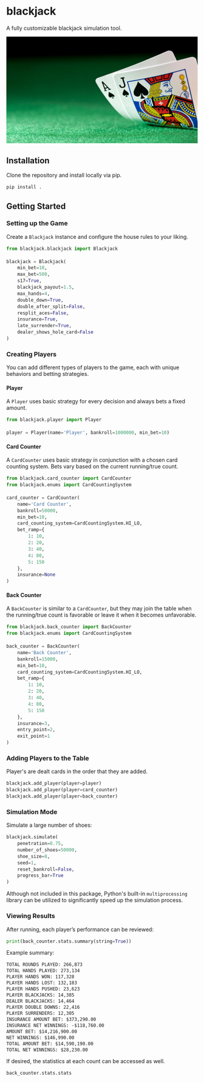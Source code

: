 # blackjack

A fully customizable blackjack simulation tool.

![Blackjack](/images/blackjack.jpg?raw=true)

## Installation

Clone the repository and install locally via pip.

```python
pip install .
```

## Getting Started

### Setting up the Game

Create a `Blackjack` instance and configure the house rules to your liking.

```python
from blackjack.blackjack import Blackjack

blackjack = Blackjack(
    min_bet=10,
    max_bet=500,
    s17=True,
    blackjack_payout=1.5,
    max_hands=4,
    double_down=True,
    double_after_split=False,
    resplit_aces=False,
    insurance=True,
    late_surrender=True,
    dealer_shows_hole_card=False
)
```

### Creating Players

You can add different types of players to the game, each with unique behaviors and betting strategies.

#### Player

A `Player` uses basic strategy for every decision and always bets a fixed amount.

```python
from blackjack.player import Player

player = Player(name='Player', bankroll=1000000, min_bet=10)
```

#### Card Counter

A `CardCounter` uses basic strategy in conjunction with a chosen card counting system. Bets vary based on the current running/true count.

```python
from blackjack.card_counter import CardCounter
from blackjack.enums import CardCountingSystem

card_counter = CardCounter(
    name='Card Counter',
    bankroll=50000,
    min_bet=10,
    card_counting_system=CardCountingSystem.HI_LO,
    bet_ramp={
        1: 10,
        2: 20,
        3: 40,
        4: 80,
        5: 150
    },
    insurance=None
)
```

#### Back Counter

A `BackCounter` is similar to a `CardCounter`, but they may join the table when the running/true count is favorable or leave it when it becomes unfavorable.

```python
from blackjack.back_counter import BackCounter
from blackjack.enums import CardCountingSystem

back_counter = BackCounter(
    name='Back Counter',
    bankroll=15000,
    min_bet=10,
    card_counting_system=CardCountingSystem.HI_LO,
    bet_ramp={
        1: 10,
        2: 20,
        3: 40,
        4: 80,
        5: 150
    },
    insurance=3,
    entry_point=2,
    exit_point=1
)
```

### Adding Players to the Table

Player's are dealt cards in the order that they are added.

```python
blackjack.add_player(player=player)
blackjack.add_player(player=card_counter)
blackjack.add_player(player=back_counter)
```

### Simulation Mode

Simulate a large number of shoes:

```python
blackjack.simulate(
    penetration=0.75,
    number_of_shoes=50000,
    shoe_size=8,
    seed=1,
    reset_bankroll=False,
    progress_bar=True
)
```

Although not included in this package, Python's built-in `multiprocessing` library can be utilized to significantly speed up the simulation process.

### Viewing Results

After running, each player’s performance can be reviewed:

```python
print(back_counter.stats.summary(string=True))
```

Example summary:

```
TOTAL ROUNDS PLAYED: 266,873
TOTAL HANDS PLAYED: 273,134
PLAYER HANDS WON: 117,328
PLAYER HANDS LOST: 132,183
PLAYER HANDS PUSHED: 23,623
PLAYER BLACKJACKS: 14,385
DEALER BLACKJACKS: 14,464
PLAYER DOUBLE DOWNS: 22,416
PLAYER SURRENDERS: 12,305
INSURANCE AMOUNT BET: $373,290.00
INSURANCE NET WINNINGS: -$118,760.00
AMOUNT BET: $14,216,900.00
NET WINNINGS: $146,990.00
TOTAL AMOUNT BET: $14,590,190.00
TOTAL NET WINNINGS: $28,230.00
```

If desired, the statistics at each count can be accessed as well.

```python
back_counter.stats.stats
```
